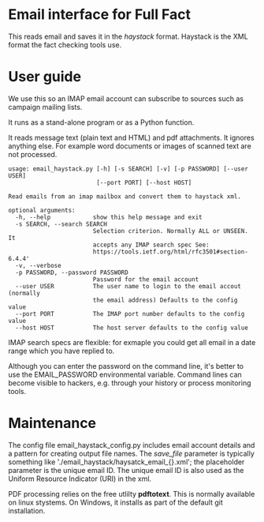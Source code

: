 # Email interface for Full Fact

This reads email and saves it in the *haystack* format. Haystack is the XML format the fact checking tools use.

# User guide

We use this so an IMAP email account can subscribe to sources such as campaign mailing lists.

It runs as a stand-alone program or as a Python function. 

It reads message text (plain text and HTML) and pdf attachments. It ignores anything else. For example word documents or images of scanned text are not processed.

```
usage: email_haystack.py [-h] [-s SEARCH] [-v] [-p PASSWORD] [--user USER]
                         [--port PORT] [--host HOST]

Read emails from an imap mailbox and convert them to haystack xml.

optional arguments:
  -h, --help            show this help message and exit
  -s SEARCH, --search SEARCH
                        Selection criterion. Normally ALL or UNSEEN. It
                        accepts any IMAP search spec See:
                        https://tools.ietf.org/html/rfc3501#section-6.4.4'
  -v, --verbose
  -p PASSWORD, --password PASSWORD
                        Password for the email account
  --user USER           The user name to login to the email accout (normally
                        the email address) Defaults to the config value
  --port PORT           The IMAP port number defaults to the config value
  --host HOST           The host server defaults to the config value
```

IMAP search specs are flexible: for exmaple you could get all email in a date range which you have replied to.

Although you can enter the password on the command line, it's better to use the EMAIL_PASSWORD environmental variable. Command lines can become visible to hackers, e.g. through your history or process monitoring tools.

# Maintenance 

The config file email_haystack_config.py includes email account details and a pattern for creating output file names. The *save_file* parameter is typically something like './email_haystack/haysatck_email_{}.xml'; the placeholder parameter is the unique email ID. The unique email ID is also used as the Uniform Resource Indicator (URI) in the xml.

PDF processing relies on the free utlilty **pdftotext**. This is normally available on linux stystems. On Windows, it installs as part of the default git installation.



